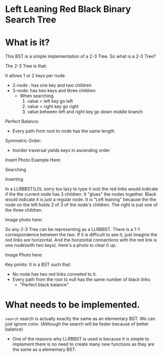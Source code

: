 # Left Leaning Red Black Binary Search Tree

# What is it?
This BST is a simple implementation of a 2-3 Tree. So what is a 2-3 Tree?

The 2-3 Tree is that:

It allows 1 or 2 keys per node.
  * 2-node : has one key and two children
  * 3-node: has two keys and three children
    * When searching
      1. value < left key go left
      2. value > right key go right
      3. value between left and right key go down middle branch

Perfect Balance:
  * Every path from root to node has the same length

Symmetric Order:
  * Inorder traversal yields keys in ascending order

Insert Photo Example Here:

Searching

Inserting

In a LLRBBST(LOL sorry too lazy to type it out) the red links would indicate if the the current node has 3 children. It "glues" the nodes together. Black would indicate it is just a regular node. It is "Left leaning" because the the node on the left holds 2 of 3 of the node's children. The right is just one of the three children.

Image photo here:

So any 2-3 Tree can be representing as a LLRBBST. There is a 1-1 correspondence between the two. If it is difficult to see it, just imagine the red links are horizontal. And the horizontal connections with the red link is one node(with two keys). Here's a photo to clear it up.

Image Photo here:

Key points:
It is a BST such that:
  * No node has two red links conneted to it.
  * Every path from the root to null has the same number of black links
    * "Perfect black balance"

# What needs to be implemented.

`search` search is actually exactly the same as an elementary BST. We can just ignore color. (Although the search will be faster because of better balance)
  * One of the reasons why LLRBBST is used is because it is simple to implement there is no need to create many new functions as they are the same as a elementary BST.

